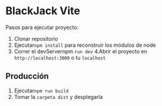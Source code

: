 # BlackJack Vite

Pasos para ejecutar proyecto:

1. Clonar repositorio
2. Ejecutar```npm install``` para reconstruir los módulos de node
3. Correr el devServernpm ```run dev```
4.Abrir el proyecto en ```http://localhost:3000``` o tu ```localhost```

## Producción

1. Ejecutar```npm run build```
2. Tomar la ```carpeta dist``` y desplegarla